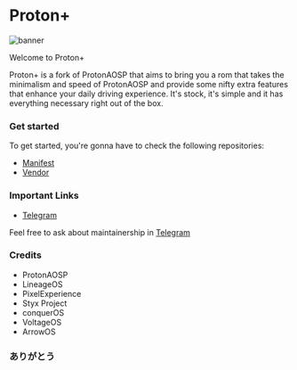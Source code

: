 # Proton+

![banner](https://raw.githubusercontent.com/protonplus-org/.github/master/profile/banner.png)

Welcome to Proton+ 

Proton+ is a fork of ProtonAOSP that aims to bring you a rom that takes the minimalism and speed of ProtonAOSP and provide some nifty extra features that enhance your daily driving experience. It's stock, it's simple and it has everything necessary right out of the box.


### Get started 

To get started, you're gonna have to check the following repositories:

- [Manifest](https://github.com/protonplus-org/manifest)
- [Vendor](https://github.com/protonplus-org/vendor_proton)

### Important Links

- [Telegram](https://t.me/ProtonPlusChat)

Feel free to ask about maintainership in [Telegram](https://t.me/ProtonPlusChat) 

### Credits

- ProtonAOSP  
- LineageOS  
- PixelExperience 
- Styx Project  
- conquerOS  
- VoltageOS 
- ArrowOS

### ありがとう

